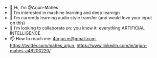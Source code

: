 - 👋 Hi, I’m @Arjun-Mahes
- 👀 I’m interested in machine learning and deep learnign
- 🌱 I’m currently learning audio style transfer (and would love your input on this)
- 💞️ I’m looking to collaborate on: you know it: everything ARTIFICIAL INTELLIGENCE
- 📫 How to reach me: 4arjun.m@gmail.com, https://twitter.com/mahes_arjun, https://www.linkedin.com/in/arjun-mahes-a46200220/

<!---
Arjun-Mahes/Arjun-Mahes is a ✨ special ✨ repository because its `README.md` (this file) appears on your GitHub profile.
You can click the Preview link to take a look at your changes.
--->
